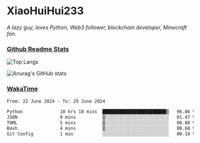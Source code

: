 # XiaoHuiHui233

*A lazy guy, loves Python, Web3 follower, blockchain developer, Minecraft fan.*

### [Github Readme Stats](https://github.com/anuraghazra/github-readme-stats)

![Top Langs](https://github-readme-stats.vercel.app/api/top-langs/?username=XiaoHuiHui233&layout=compact&theme=github_dark)

![Anurag's GitHub stats](https://github-readme-stats.vercel.app/api?username=XiaoHuiHui233&show_icons=true&theme=github_dark)

### [WakaTime](https://wakatime.com)

<!--START_SECTION:waka-->

```txt
From: 22 June 2024 - To: 29 June 2024

Python              10 hrs 18 mins  ████████████████████████▒   96.86 %
JSON                9 mins          ▒░░░░░░░░░░░░░░░░░░░░░░░░   01.47 %
TOML                5 mins          ▒░░░░░░░░░░░░░░░░░░░░░░░░   00.80 %
Bash                4 mins          ▒░░░░░░░░░░░░░░░░░░░░░░░░   00.68 %
Git Config          1 min           ░░░░░░░░░░░░░░░░░░░░░░░░░   00.19 %
```

<!--END_SECTION:waka-->
